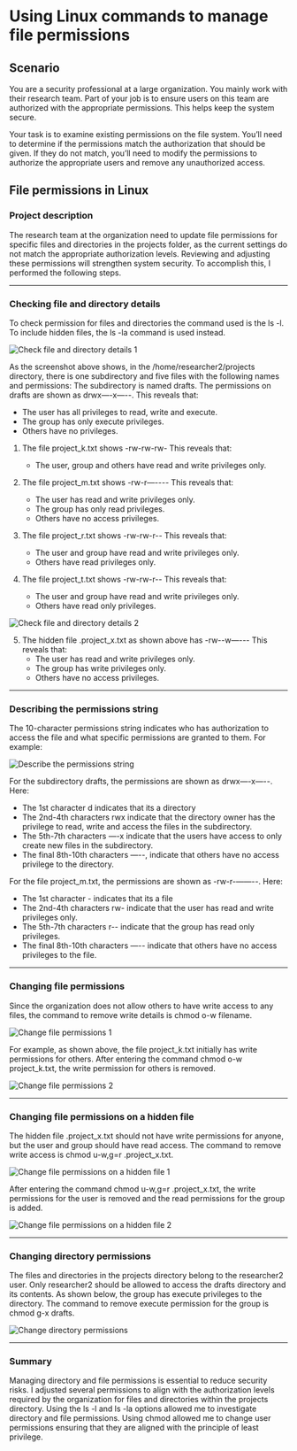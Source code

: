 # Using Linux commands to manage file permissions
## Scenario
You are a security professional at a large organization. You mainly work with their research team. Part of your job is to ensure users on this team are authorized with the appropriate permissions. This helps keep the system secure. 

Your task is to examine existing permissions on the file system. You’ll need to determine if the permissions match the authorization that should be given. If they do not match, you’ll need to modify the permissions to authorize the appropriate users and remove any unauthorized access.

## File permissions in Linux

### Project description
The research team at the organization need to update file permissions for specific files and directories in the projects  folder, as the current settings do not match the appropriate authorization levels. Reviewing and adjusting these permissions will strengthen system security. To accomplish this, I performed the following steps.

---

### Checking file and directory details
To check permission for files and directories the command used is the ls -l. To include hidden files, the ls -la command is used instead.

![Check file and directory details 1](https://github.com/user-attachments/assets/1b858bbc-e87b-40db-9116-6a5cdc1493af)

As the screenshot above shows, in the /home/researcher2/projects directory, there is one subdirectory and five files with the following names and permissions: 
The subdirectory is named drafts. The permissions on drafts are shown as drwx—-x—--.
This reveals that:
- The user has all privileges to read, write and execute.
- The group has only execute privileges.
- Others have no privileges.

1. The file project_k.txt shows -rw-rw-rw-
This reveals that:
    - The user, group and others have read and write privileges only.

2. The file project_m.txt shows -rw-r—----
This reveals that:
    - The user has read and write privileges only.
    - The group has only read privileges.
    - Others have no access privileges.

3. The file project_r.txt shows -rw-rw-r--
This reveals that:
    - The user and group have read and write privileges only.
    - Others have read privileges only.

4. The file project_t.txt shows -rw-rw-r--
This reveals that:
    - The user and group have read and write privileges only.
    - Others have read only privileges.

![Check file and directory details 2](https://github.com/user-attachments/assets/6924141b-2937-4eb6-99a3-326170a49a94)

5. The hidden file .project_x.txt as shown above has -rw--w—---
This reveals that:
    - The user has read and write privileges only.
    - The group has write privileges only.
    - Others have no access privileges.

---

### Describing the permissions string
The 10-character permissions string indicates who has authorization to access the file and what specific permissions are granted to them. For example:

![Describe the permissions string](https://github.com/user-attachments/assets/64bc6a4d-934a-4552-9ae1-642166701163)

For the subdirectory drafts, the permissions are shown as drwx—-x—--. 
Here: 
- The 1st character d indicates that its a directory
- The 2nd-4th characters rwx indicate that the directory owner has the privilege to read, write and access the files in the subdirectory.
- The 5th-7th characters  —-x indicate that the users have access to only create new files in the subdirectory.
- The final 8th-10th characters —--, indicate that others have no access privilege to the directory.

For the file project_m.txt, the permissions are shown as -rw-r-——--. 
Here:
- The 1st character - indicates that its a file
- The 2nd-4th characters rw- indicate that the user has read and write privileges only.
- The 5th-7th characters r-- indicate that the group has read only privileges.
- The final 8th-10th characters —-- indicate that others have no access privileges to the file.

---

### Changing file permissions
Since the organization does not allow others to have write access to any files, the command to remove write details is chmod o-w filename.

![Change file permissions 1](https://github.com/user-attachments/assets/d5d86a02-798e-4375-9066-3984a063e380)

For example, as shown above, the file project_k.txt initially has write permissions for others.
After entering the command chmod o-w project_k.txt, the write permission for others is removed.

![Change file permissions 2](https://github.com/user-attachments/assets/2315956c-3739-4cf3-8c35-6d024913e897)

---

### Changing file permissions on a hidden file
The hidden file .project_x.txt should not have write permissions for anyone, but the user and group should have read access. The command to remove write access is chmod u-w,g=r .project_x.txt.

![Change file permissions on a hidden file 1](https://github.com/user-attachments/assets/2691e99b-bee3-469e-81f1-71f37b2cf6dd)

After entering the command chmod u-w,g=r .project_x.txt, the write permissions for the user is removed and the read permissions for the group is added.

![Change file permissions on a hidden file 2](https://github.com/user-attachments/assets/4fbbc848-61c8-43f8-9847-c7bf9ff7cf55)

---

### Changing directory permissions
The files and directories in the projects directory belong to the researcher2 user. Only researcher2 should be allowed to access the drafts directory and its contents. 
As shown below, the group has execute privileges to the directory. 
The command to remove execute permission for the group is chmod g-x drafts.

![Change directory permissions](https://github.com/user-attachments/assets/23c05999-df9c-4357-83df-ed7a6a0d38ae)

---

### Summary
Managing directory and file permissions is essential to reduce security risks. I adjusted several permissions to align with the authorization levels required by the organization for files and directories within the projects  directory.
Using the ls -l  and ls -la options allowed me to investigate directory and file permissions. Using chmod allowed me to change user permissions ensuring that they are aligned with the principle of least privilege.
